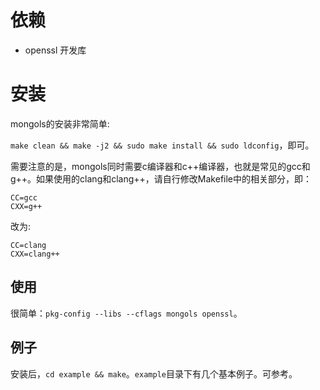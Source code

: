 # 依赖

- openssl 开发库

# 安装



mongols的安装非常简单:

`make clean && make -j2 && sudo make install && sudo ldconfig`，即可。

需要注意的是，mongols同时需要c编译器和c++编译器，也就是常见的gcc和g++。如果使用的clang和clang++，请自行修改Makefile中的相关部分，即：

```
CC=gcc
CXX=g++

```

改为:

```
CC=clang
CXX=clang++

```

## 使用

很简单：`pkg-config --libs --cflags mongols openssl`。


## 例子
 
安装后，`cd example && make`。`example`目录下有几个基本例子。可参考。